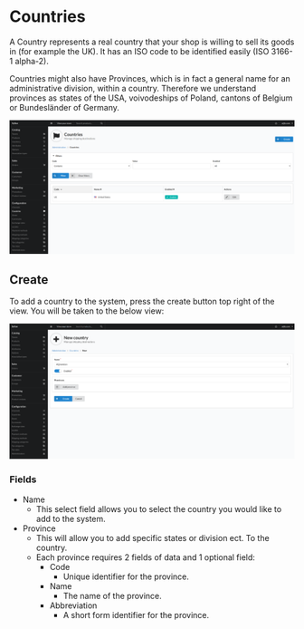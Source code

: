 # Countries

A Country represents a real country that your shop is willing to sell its goods in (for example the UK). It has an ISO code to be identified easily (ISO 3166-1 alpha-2).

Countries might also have Provinces, which is in fact a general name for an administrative division, within a country. Therefore we understand provinces as states of the USA, voivodeships of Poland, cantons of Belgium or Bundesländer of Germany.

![alt text](../assets/images/Configuration/Countries/01_sylius_admin_country_index.png "Example Countries view.")

## Create

To add a country to the system, press the create button top right of the view. You will be taken to the below view:

![alt text](../assets/images/Configuration/Countries/02_sylius_admin_country_create.png "Example Add Country view.")

### Fields

- Name
    - This select field allows you to select the country you would like to add to the system.
- Province
    - This will allow you to add specific states or division ect. To the country.
    - Each province requires 2 fields of data and 1 optional field:
        - Code
            - Unique identifier for the province.
        - Name
            - The name of the province.
        - Abbreviation
            - A short form identifier for the province.
